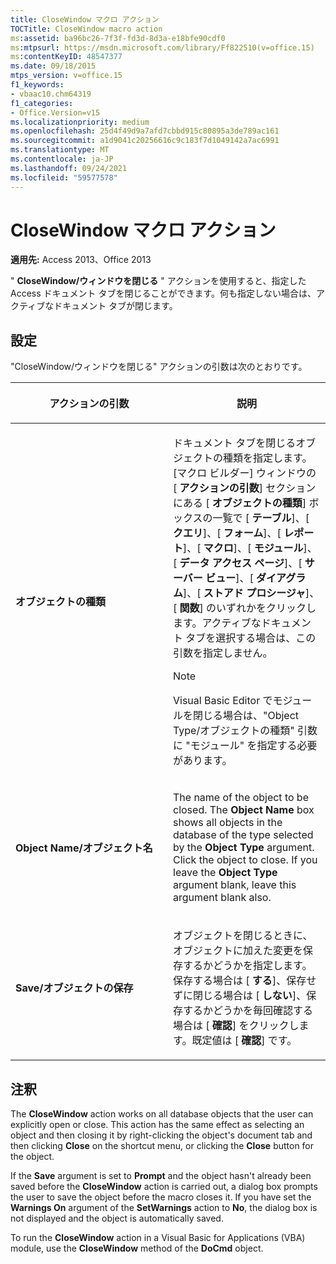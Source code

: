 ```yaml
---
title: CloseWindow マクロ アクション
TOCTitle: CloseWindow macro action
ms:assetid: ba96bc26-7f3f-fd3d-8d3a-e18bfe90cdf0
ms:mtpsurl: https://msdn.microsoft.com/library/Ff822510(v=office.15)
ms:contentKeyID: 48547377
ms.date: 09/18/2015
mtps_version: v=office.15
f1_keywords:
- vbaac10.chm64319
f1_categories:
- Office.Version=v15
ms.localizationpriority: medium
ms.openlocfilehash: 25d4f49d9a7afd7cbbd915c80895a3de789ac161
ms.sourcegitcommit: a1d9041c20256616c9c183f7d1049142a7ac6991
ms.translationtype: MT
ms.contentlocale: ja-JP
ms.lasthandoff: 09/24/2021
ms.locfileid: "59577578"
---
```

# <a name="closewindow-macro-action"></a>CloseWindow マクロ アクション


**適用先:** Access 2013、Office 2013

" **CloseWindow/ウィンドウを閉じる** " アクションを使用すると、指定した Access ドキュメント タブを閉じることができます。何も指定しない場合は、アクティブなドキュメント タブが閉じます。

## <a name="setting"></a>設定

"CloseWindow/ウィンドウを閉じる" アクションの引数は次のとおりです。

<table>
<colgroup>
<col style="width: 50%" />
<col style="width: 50%" />
</colgroup>
<thead>
<tr class="header">
<th><p>アクションの引数</p></th>
<th><p>説明</p></th>
</tr>
</thead>
<tbody>
<tr class="odd">
<td><p><strong>オブジェクトの種類</strong></p></td>
<td><p>ドキュメント タブを閉じるオブジェクトの種類を指定します。[マクロ ビルダー] ウィンドウの [ <strong>アクションの引数</strong>] セクションにある [ <strong>オブジェクトの種類</strong>] ボックスの一覧で [ <strong>テーブル</strong>]、[ <strong>クエリ</strong>]、[ <strong>フォーム</strong>]、[ <strong>レポート</strong>]、[ <strong>マクロ</strong>]、[ <strong>モジュール</strong>]、[ <strong>データ アクセス ページ</strong>]、[ <strong>サーバー ビュー</strong>]、[ <strong>ダイアグラム</strong>]、[ <strong>ストアド プロシージャ</strong>]、[ <strong>関数</strong>] のいずれかをクリックします。アクティブなドキュメント タブを選択する場合は、この引数を指定しません。  </p>

> [!NOTE]
> Visual Basic Editor でモジュールを閉じる場合は、"Object Type/オブジェクトの種類" 引数に "モジュール" を指定する必要があります。


<p></p></td>
</tr>
<tr class="even">
<td><p><strong>Object Name/オブジェクト名</strong></p></td>
<td><p>The name of the object to be closed. The <strong>Object Name</strong> box shows all objects in the database of the type selected by the <strong>Object Type</strong> argument. Click the object to close. If you leave the <strong>Object Type</strong> argument blank, leave this argument blank also.  </p></td>
</tr>
<tr class="odd">
<td><p><strong>Save/オブジェクトの保存</strong></p></td>
<td><p>オブジェクトを閉じるときに、オブジェクトに加えた変更を保存するかどうかを指定します。保存する場合は [ <strong>する</strong>]、保存せずに閉じる場合は [ <strong>しない</strong>]、保存するかどうかを毎回確認する場合は [ <strong>確認</strong>] をクリックします。既定値は [ <strong>確認</strong>] です。  </p></td>
</tr>
</tbody>
</table>


## <a name="remarks"></a>注釈

The **CloseWindow** action works on all database objects that the user can explicitly open or close. This action has the same effect as selecting an object and then closing it by right-clicking the object's document tab and then clicking **Close** on the shortcut menu, or clicking the **Close** button for the object.

If the **Save** argument is set to **Prompt** and the object hasn't already been saved before the **CloseWindow** action is carried out, a dialog box prompts the user to save the object before the macro closes it. If you have set the **Warnings On** argument of the **SetWarnings** action to **No**, the dialog box is not displayed and the object is automatically saved.

To run the **CloseWindow** action in a Visual Basic for Applications (VBA) module, use the **CloseWindow** method of the **DoCmd** object.

